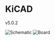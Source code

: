 # KiCAD
v5.0.2

![Schematic](https://github.com/jonathanrjpereira/L293D-Motor-Driver-Module/blob/master/L293D%20Motor%20Driver%20KiCAD/SMD/img/Sch.PNG)
![Board](https://github.com/jonathanrjpereira/L293D-Motor-Driver-Module/blob/master/L293D%20Motor%20Driver%20KiCAD/SMD/img/brd.PNG)

